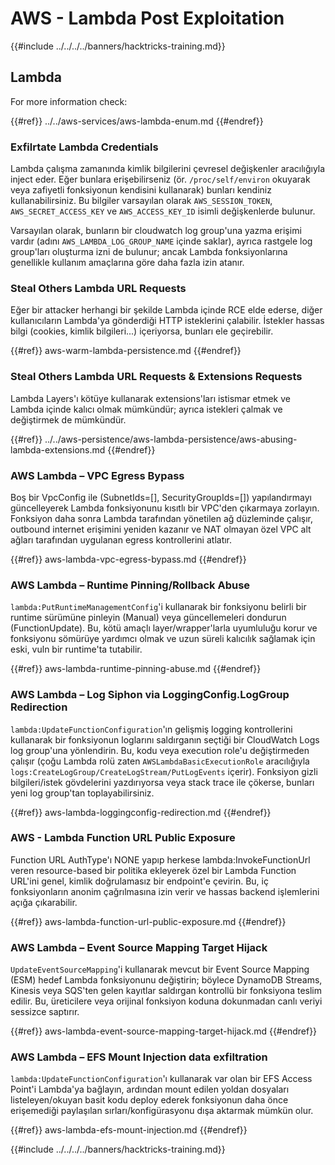 # AWS - Lambda Post Exploitation

{{#include ../../../../banners/hacktricks-training.md}}

## Lambda

For more information check:

{{#ref}}
../../aws-services/aws-lambda-enum.md
{{#endref}}

### Exfilrtate Lambda Credentials

Lambda çalışma zamanında kimlik bilgilerini çevresel değişkenler aracılığıyla inject eder. Eğer bunlara erişebilirseniz (ör. `/proc/self/environ` okuyarak veya zafiyetli fonksiyonun kendisini kullanarak) bunları kendiniz kullanabilirsiniz. Bu bilgiler varsayılan olarak `AWS_SESSION_TOKEN`, `AWS_SECRET_ACCESS_KEY` ve `AWS_ACCESS_KEY_ID` isimli değişkenlerde bulunur.

Varsayılan olarak, bunların bir cloudwatch log group'una yazma erişimi vardır (adını `AWS_LAMBDA_LOG_GROUP_NAME` içinde saklar), ayrıca rastgele log group'ları oluşturma izni de bulunur; ancak Lambda fonksiyonlarına genellikle kullanım amaçlarına göre daha fazla izin atanır.

### Steal Others Lambda URL Requests

Eğer bir attacker herhangi bir şekilde Lambda içinde RCE elde ederse, diğer kullanıcıların Lambda'ya gönderdiği HTTP isteklerini çalabilir. İstekler hassas bilgi (cookies, kimlik bilgileri...) içeriyorsa, bunları ele geçirebilir.

{{#ref}}
aws-warm-lambda-persistence.md
{{#endref}}

### Steal Others Lambda URL Requests & Extensions Requests

Lambda Layers'ı kötüye kullanarak extensions'ları istismar etmek ve Lambda içinde kalıcı olmak mümkündür; ayrıca istekleri çalmak ve değiştirmek de mümkündür.

{{#ref}}
../../aws-persistence/aws-lambda-persistence/aws-abusing-lambda-extensions.md
{{#endref}}

### AWS Lambda – VPC Egress Bypass

Boş bir VpcConfig ile (SubnetIds=[], SecurityGroupIds=[]) yapılandırmayı güncelleyerek Lambda fonksiyonunu kısıtlı bir VPC'den çıkarmaya zorlayın. Fonksiyon daha sonra Lambda tarafından yönetilen ağ düzleminde çalışır, outbound internet erişimini yeniden kazanır ve NAT olmayan özel VPC alt ağları tarafından uygulanan egress kontrollerini atlatır.

{{#ref}}
aws-lambda-vpc-egress-bypass.md
{{#endref}}

### AWS Lambda – Runtime Pinning/Rollback Abuse

`lambda:PutRuntimeManagementConfig`'i kullanarak bir fonksiyonu belirli bir runtime sürümüne pinleyin (Manual) veya güncellemeleri dondurun (FunctionUpdate). Bu, kötü amaçlı layer/wrapper'larla uyumluluğu korur ve fonksiyonu sömürüye yardımcı olmak ve uzun süreli kalıcılık sağlamak için eski, vuln bir runtime'ta tutabilir.

{{#ref}}
aws-lambda-runtime-pinning-abuse.md
{{#endref}}

### AWS Lambda – Log Siphon via LoggingConfig.LogGroup Redirection

`lambda:UpdateFunctionConfiguration`'ın gelişmiş logging kontrollerini kullanarak bir fonksiyonun loglarını saldırganın seçtiği bir CloudWatch Logs log group'una yönlendirin. Bu, kodu veya execution role'u değiştirmeden çalışır (çoğu Lambda rolü zaten `AWSLambdaBasicExecutionRole` aracılığıyla `logs:CreateLogGroup/CreateLogStream/PutLogEvents` içerir). Fonksiyon gizli bilgileri/istek gövdelerini yazdırıyorsa veya stack trace ile çökerse, bunları yeni log group'tan toplayabilirsiniz.

{{#ref}}
aws-lambda-loggingconfig-redirection.md
{{#endref}}

### AWS - Lambda Function URL Public Exposure

Function URL AuthType'ı NONE yapıp herkese lambda:InvokeFunctionUrl veren resource-based bir politika ekleyerek özel bir Lambda Function URL'ini genel, kimlik doğrulamasız bir endpoint'e çevirin. Bu, iç fonksiyonların anonim çağrılmasına izin verir ve hassas backend işlemlerini açığa çıkarabilir.

{{#ref}}
aws-lambda-function-url-public-exposure.md
{{#endref}}

### AWS Lambda – Event Source Mapping Target Hijack

`UpdateEventSourceMapping`'i kullanarak mevcut bir Event Source Mapping (ESM) hedef Lambda fonksiyonunu değiştirin; böylece DynamoDB Streams, Kinesis veya SQS'ten gelen kayıtlar saldırgan kontrollü bir fonksiyona teslim edilir. Bu, üreticilere veya orijinal fonksiyon koduna dokunmadan canlı veriyi sessizce saptırır.

{{#ref}}
aws-lambda-event-source-mapping-target-hijack.md
{{#endref}}

### AWS Lambda – EFS Mount Injection data exfiltration

`lambda:UpdateFunctionConfiguration`'ı kullanarak var olan bir EFS Access Point'i Lambda'ya bağlayın, ardından mount edilen yoldan dosyaları listeleyen/okuyan basit kodu deploy ederek fonksiyonun daha önce erişemediği paylaşılan sırları/konfigürasyonu dışa aktarmak mümkün olur.

{{#ref}}
aws-lambda-efs-mount-injection.md
{{#endref}}



{{#include ../../../../banners/hacktricks-training.md}}
